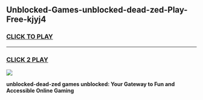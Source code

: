 
## Unblocked-Games-unblocked-dead-zed-Play-Free-kjyj4
<h3>
<a href="https://premium76.site?title=unblocked-dead-zed&ref=18A">CLICK TO PLAY</a></h3>
<hr>

<h3>
<a href="https://premium76.site?title=unblocked-dead-zed&ref=18A">CLICK 2 PLAY</a>
  
</h3>

<a href="https://premium76.site?title=unblocked-dead-zed&ref=18A"><img src="https://clearcache.store/games.png"></a>


**unblocked-dead-zed games unblocked: Your Gateway to Fun and Accessible Online Gaming**
